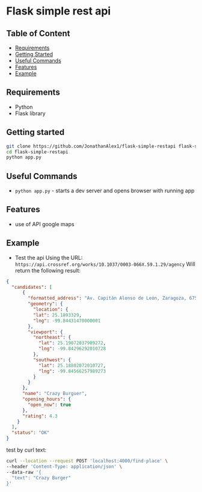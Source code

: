 # Flask simple rest api

## Table of Content

- [Requirements](#requirements)
- [Getting Started](#getting-started)
- [Useful Commands](#useful-commands)
- [Features](#features)
- [Example](#example)

## Requirements

- Python
- Flask library

## Getting started

```bash
git clone https://github.com/JonathanAlex1/flask-simple-restapi flask-simple-restapi
cd flask-simple-restapi
python app.py
```

## Useful Commands

- `python app.py` - starts a dev server and opens browser with running app

## Features

- use of API google maps

## Example
- Test the api Using the URL:
  `https://api.crossref.org/works/10.1037/0003-066X.59.1.29/agency`
  Will return the following result:
```json
{
  "candidates": [
      {
        "formatted_address": "Av. Capitán Alonso de León, Zaragoza, 67563 Montemorelos, N.L., México",
        "geometry": {
          "location": {
          "lat": 25.1893329,
          "lng": -99.84431470000001
        },
        "viewport": {
          "northeast": {
            "lat": 25.19072037989272,
            "lng": -99.84296292010728
          },
          "southwest": {
            "lat": 25.18802072010727,
            "lng": -99.84566257989273
          }
        }
      },
      "name": "Crazy Burguer",
      "opening_hours": {
        "open_now": true
      },
      "rating": 4.3
    }
  ],
  "status": "OK"
}
```
  test by curl text:
  
```bash
curl --location --request POST 'localhost:4000/find-place' \
--header 'Content-Type: application/json' \
--data-raw '{
  "text": "Crazy Burger"
}'
```

